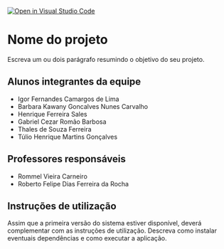 [![Open in Visual Studio Code](https://classroom.github.com/assets/open-in-vscode-718a45dd9cf7e7f842a935f5ebbe5719a5e09af4491e668f4dbf3b35d5cca122.svg)](https://classroom.github.com/online_ide?assignment_repo_id=11750931&assignment_repo_type=AssignmentRepo)

# Nome do projeto

Escreva um ou dois parágrafo resumindo o objetivo do seu projeto.

## Alunos integrantes da equipe

- Igor Fernandes Camargos de Lima
- Barbara Kawany Goncalves Nunes Carvalho
- Henrique Ferreira Sales
- Gabriel Cezar Romão Barbosa
- Thales de Souza Ferreira
- Túlio Henrique Martins Gonçalves

## Professores responsáveis

- Rommel Vieira Carneiro
- Roberto Felipe Dias Ferreira da Rocha

## Instruções de utilização

Assim que a primeira versão do sistema estiver disponível, deverá complementar com as instruções de utilização. Descreva como instalar eventuais dependências e como executar a aplicação.
